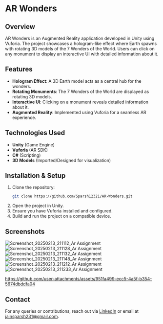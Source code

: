 # AR Wonders

## Overview
AR Wonders is an Augmented Reality application developed in Unity using Vuforia. The project showcases a hologram-like effect where Earth spawns with rotating 3D models of the 7 Wonders of the World. Users can click on any monument to display an interactive UI with detailed information about it.

## Features
- **Hologram Effect**: A 3D Earth model acts as a central hub for the wonders.
- **Rotating Monuments**: The 7 Wonders of the World are displayed as rotating 3D models.
- **Interactive UI**: Clicking on a monument reveals detailed information about it.
- **Augmented Reality**: Implemented using Vuforia for a seamless AR experience.

## Technologies Used
- **Unity** (Game Engine)
- **Vuforia** (AR SDK)
- **C#** (Scripting)
- **3D Models** (Imported/Designed for visualization)

## Installation & Setup
1. Clone the repository:
   ```sh
   git clone https://github.com/Sparsh12321/AR-Wonders.git
   ```
2. Open the project in Unity.
3. Ensure you have Vuforia installed and configured.
4. Build and run the project on a compatible device.

## Screenshots
![Screenshot_20250213_211112_Ar Assignment](https://github.com/user-attachments/assets/fe749734-9245-4bc7-836a-f6f83d98d317)
![Screenshot_20250213_211128_Ar Assignment](https://github.com/user-attachments/assets/7c3dd25d-5cb1-4b2d-a1dc-6db41cb06ff6)
![Screenshot_20250213_211132_Ar Assignment](https://github.com/user-attachments/assets/472a738e-bffb-4e7f-86ef-99d6c0264684)
![Screenshot_20250213_211148_Ar Assignment](https://github.com/user-attachments/assets/6a7fc5b4-9e9c-44c7-8c77-5d621e485ca8)
![Screenshot_20250213_211212_Ar Assignment](https://github.com/user-attachments/assets/a485be49-d66c-4dca-aaa9-e3b66946e631)
![Screenshot_20250213_211233_Ar Assignment](https://github.com/user-attachments/assets/73f7ef42-6efb-477b-b021-d1526c46b061)


https://github.com/user-attachments/assets/951fa499-ecc5-4a5f-b354-5674dbddfa04





## Contact
For any queries or contributions, reach out via [LinkedIn](https://www.linkedin.com/in/sparsh2308/) or email at jainsparsh231@gmail.com.

